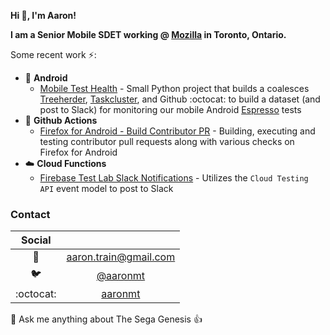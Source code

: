 **Hi 👋, I'm Aaron!**

**I am a Senior Mobile SDET working @ [Mozilla](https://github.com/mozilla-mobile) in Toronto, Ontario.**

Some recent work ⚡:

* 📱 **Android**
  *   [Mobile Test Health](https://github.com/mozilla-mobile/mobile-test-health) - Small Python project that builds a coalesces [Treeherder](https://treeherder.mozilla.org/), [Taskcluster](https://github.com/taskcluster), and Github :octocat: to build a dataset (and post to Slack) for monitoring our mobile Android [Espresso](https://developer.android.com/training/testing/espresso) tests 
* 🌟 **Github Actions**
  * [Firefox for Android - Build Contributor PR](https://github.com/mozilla-mobile/fenix/blob/main/.github/workflows/build-contributor-pr.yml) - Building, executing and testing contributor pull requests along with various checks on Firefox for Android 
* ☁️ **Cloud Functions**
  * [Firebase Test Lab Slack Notifications](https://github.com/mozilla-mobile/cloud-functions-slack) - Utilizes the `Cloud Testing API` event model to post to Slack

### Contact

| Social| |
|:----:|:---:|
|:incoming_envelope: | [aaron.train@gmail.com](mailto:aaron.train@gmail.com)|
|:bird: | [@aaronmt](https://twitter.com/aaronmt)|
|:octocat: | [aaronmt](https://github.com/aaronmt/)|


💬 Ask me anything about The Sega Genesis 👍
